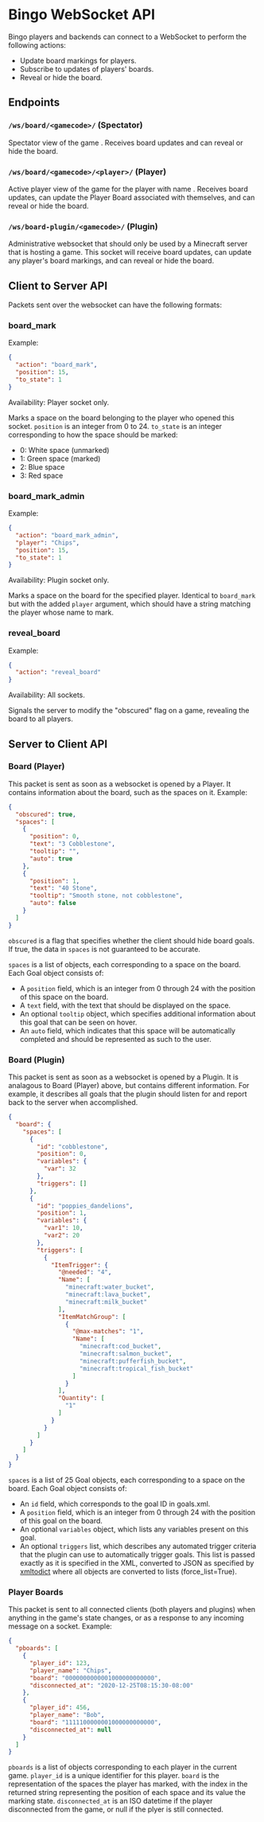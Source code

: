 # Bingo WebSocket API

Bingo players and backends can connect to a WebSocket to perform the following
actions:
- Update board markings for players.
- Subscribe to updates of players' boards.
- Reveal or hide the board.

## Endpoints

### `/ws/board/<gamecode>/` (Spectator)
Spectator view of the game <gamecode>. Receives board updates and can reveal or
hide the board.

### `/ws/board/<gamecode>/<player>/` (Player)
Active player view of the game <gamecode> for the player with name <player>.
Receives board updates, can update the Player Board associated with themselves,
and can reveal or hide the board.

### `/ws/board-plugin/<gamecode>/` (Plugin)
Administrative websocket that should only be used by a Minecraft server that is
hosting a game. This socket will receive board updates, can update any player's
board markings, and can reveal or hide the board.

## Client to Server API

Packets sent over the websocket can have the following formats:

### board_mark
Example:
```json
{
  "action": "board_mark",
  "position": 15,
  "to_state": 1
}
```

Availability: Player socket only.  

Marks a space on the board belonging to the player who opened this socket.
`position` is an integer from 0 to 24. `to_state` is an integer corresponding
to how the space should be marked:
- 0: White space (unmarked)
- 1: Green space (marked)
- 2: Blue space
- 3: Red space

### board_mark_admin
Example:
```json
{
  "action": "board_mark_admin",
  "player": "Chips",
  "position": 15,
  "to_state": 1
}
```

Availability: Plugin socket only.  

Marks a space on the board for the specified player. Identical to `board_mark`
but with the added `player` argument, which should have a string matching
the player whose name to mark.

### reveal_board
Example:
```json
{
  "action": "reveal_board"
}
```

Availability: All sockets.  

Signals the server to modify the "obscured" flag on a game, revealing the
board to all players.


## Server to Client API

### Board (Player)

This packet is sent as soon as a websocket is opened by a Player. It contains
information about the board, such as the spaces on it. Example:

```json
{
  "obscured": true,
  "spaces": [
    {
      "position": 0,
      "text": "3 Cobblestone",
      "tooltip": "",
      "auto": true
    },
    {
      "position": 1,
      "text": "40 Stone",
      "tooltip": "Smooth stone, not cobblestone",
      "auto": false
    }
  ]
}
```

`obscured` is a flag that specifies whether the client should hide board
goals. If true, the data in `spaces` is not guaranteed to be accurate.

`spaces` is a list of objects, each corresponding to a space on the 
board. Each Goal object consists of:
- A `position` field, which is an integer from 0 through 24 with the 
  position of this space on the board.
- A `text` field, with the text that should be displayed on the space.
- An optional `tooltip` object, which specifies additional information about 
  this goal that can be seen on hover.
- An `auto` field, which indicates that this space will be automatically 
  completed and should be represented as such to the user.

### Board (Plugin)

This packet is sent as soon as a websocket is opened by a Plugin. It is
analagous to Board (Player) above, but contains different information. For
example, it describes all goals that the plugin should listen for and report
back to the server when accomplished.

```json
{
  "board": {
    "spaces": [
      {
        "id": "cobblestone",
        "position": 0,
        "variables": {
          "var": 32
        },
        "triggers": []
      },
      {
        "id": "poppies_dandelions",
        "position": 1,
        "variables": {
          "var1": 10,
          "var2": 20
        },
        "triggers": [
          {
            "ItemTrigger": {
              "@needed": "4",
              "Name": [
                "minecraft:water_bucket",
                "minecraft:lava_bucket",
                "minecraft:milk_bucket"
              ],
              "ItemMatchGroup": [
                {
                  "@max-matches": "1",
                  "Name": [
                    "minecraft:cod_bucket",
                    "minecraft:salmon_bucket",
                    "minecraft:pufferfish_bucket",
                    "minecraft:tropical_fish_bucket"
                  ]
                }
              ],
              "Quantity": [
                "1"
              ]
            }
          }
        ]
      }
    ]
  }
}
```

`spaces` is a list of 25 Goal objects, each corresponding to a space on the 
board. Each Goal object consists of:
- An `id` field, which corresponds to the goal ID in goals.xml.
- A `position` field, which is an integer from 0 through 24 with the 
  position of this goal on the board.
- An optional `variables` object, which lists any variables present on this 
  goal.
- An optional `triggers` list, which describes any automated trigger criteria
  that the plugin can use to automatically trigger goals. This list is 
  passed exactly as it is specified in the XML, converted to JSON as 
  specified by [xmltodict](https://pypi.org/project/xmltodict/) where all 
  objects are converted to lists (force_list=True).

### Player Boards

This packet is sent to all connected clients (both players and plugins) when
anything in the game's state changes, or as a response to any incoming message
on a socket. Example:

```json
{
  "pboards": [
    {
      "player_id": 123,
      "player_name": "Chips",
      "board": "0000000000001000000000000",
      "disconnected_at": "2020-12-25T08:15:30-08:00"
    },
    {
      "player_id": 456,
      "player_name": "Bob",
      "board": "1111100000001000000000000",
      "disconnected_at": null
    }
  ]
}
```

`pboards` is a list of objects corresponding to each player in the current
game. `player_id` is a unique identifier for this player. `board` is the
representation of the spaces the player has marked, with the index in the
returned string representing the position of each space and its value the
marking state. `disconnected_at` is an ISO datetime if the player disconnected
from the game, or null if the plyer is still connected.
